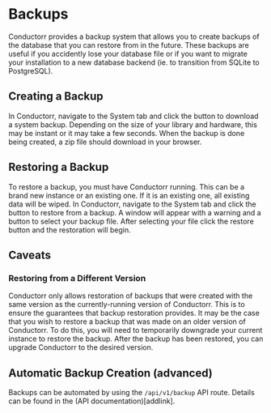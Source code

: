# Backups

Conductorr provides a backup system that allows you to create backups of the database that you can restore from in the future. These backups are useful if you accidently lose your database file or if you want to migrate your installation to a new database backend (ie. to transition from SQLite to PostgreSQL). 

## Creating a Backup

In Conductorr, navigate to the System tab and click the button to download a system backup. Depending on the size of your library and hardware, this may be instant or it may take a few seconds. When the backup is done being created, a zip file should download in your browser.

## Restoring a Backup

To restore a backup, you must have Conductorr running. This can be a brand new instance or an existing one. If it is an existing one, all existing data will be wiped. In Conductorr, navigate to the System tab and click the button to restore from a backup. A window will appear with a warning and a button to select your backup file. After selecting your file click the restore button and the restoration will begin. 

## Caveats

### Restoring from a Different Version

Conductorr only allows restoration of backups that were created with the same version as the currently-running version of Conductorr. This is to ensure the guarantees that backup restoration provides. It may be the case that you wish to restore a backup that was made on an older version of Conductorr. To do this, you will need to temporarily downgrade your current instance to restore the backup. After the backup has been restored, you can upgrade Conductorr to the desired version.

## Automatic Backup Creation (advanced) 

Backups can be automated by using the `/api/v1/backup` API route. Details can be found in the (API documentation)[addlink].
